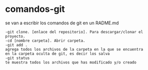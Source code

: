 # comandos-git
se van a escribir los comandos de git en un RADME.md

```
-git clone. [enlace del repositorio]. Para descargar/clonar el proyecto.
-cd [nombre carpeta]. Abrir carpeta.
-git add .
agrega todos los archivos de la carpeta en la que se encuentra
en la carpeta oculta de git, es decir los salva
-git status
te muestra todos los archivos que has modificado y/o creado
```
